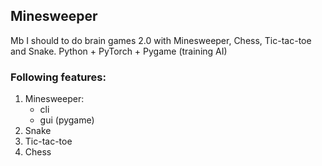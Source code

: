 ## Minesweeper

Mb I should to do brain games 2.0 with Minesweeper, Chess, Tic-tac-toe and Snake.
Python + PyTorch + Pygame (training AI)

### Following features:
1. Minesweeper:
   - cli
   - gui (pygame)
2. Snake
3. Tic-tac-toe
4. Chess
